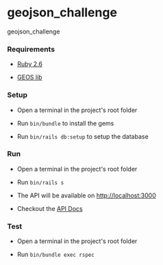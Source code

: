 # geojson_challenge

geojson_challenge

### Requirements

- [Ruby 2.6](https://www.ruby-lang.org)

- [GEOS lib](https://trac.osgeo.org/geos/)

### Setup

- Open a terminal in the project's root folder

- Run `bin/bundle` to install the gems

- Run `bin/rails db:setup` to setup the database

### Run

- Open a terminal in the project's root folder

- Run `bin/rails s`

- The API will be available on <http://localhost:3000>

- Checkout the [API Docs](https://documenter.getpostman.com/view/1027148/SVSKKnyc)

### Test

- Open a terminal in the project's root folder

- Run `bin/bundle exec rspec`
